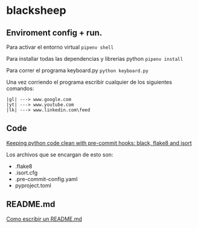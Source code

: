 # blacksheep

## Enviroment config + run.

Para activar el entorno virtual
```pipenv shell```

Para installar todas las dependencias y librerias python
```pipenv install```

Para correr el programa keyboard.py
```python keyboard.py```

Una vez corriendo el programa escribir cualquier de los siguientes comandos:
```
|gl| ---> www.google.com
|yt| ---> www.youtube.com
|lk| ---> www.linkedin.com\feed
```

## Code
[Keeping python code clean with pre-commit hooks: black, flake8 and isort](https://rohitgupta.xyz/blog/keeping-python-code-clean-with-pre-commit-hooks-black-flake8-and-isort/)

Los archivos que se encargan de esto son:
- .flake8
- .isort.cfg
- .pre-commit-config.yaml
- pyproject.toml

## README.md
[Como escribir un README.md](https://docs.github.com/en/get-started/writing-on-github/getting-started-with-writing-and-formatting-on-github/basic-writing-and-formatting-syntax)
